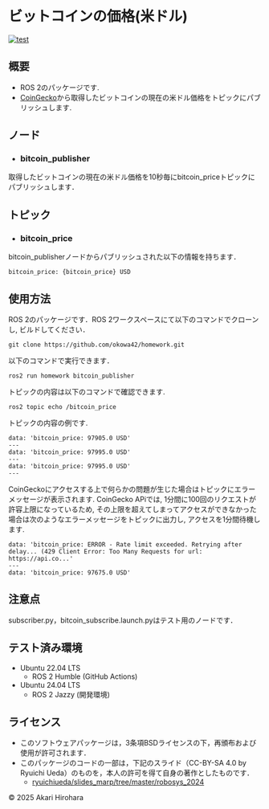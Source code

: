 # ビットコインの価格(米ドル)
[![test](https://github.com/okowa42/homework/actions/workflows/test.yml/badge.svg)](https://github.com/okowa42/homework/actions/workflows/test.yml)

## 概要
- ROS 2のパッケージです.
- [CoinGecko](https://api.coingecko.com/api/v3/simple/price?ids=bitcoin&vs_currencies=usd)から取得したビットコインの現在の米ドル価格をトピックにパブリッシュします.

## ノード
- ### bitcoin_publisher
取得したビットコインの現在の米ドル価格を10秒毎にbitcoin_priceトピックにパブリッシュします．

## トピック
- ### bitcoin_price
bitcoin_publisherノードからパブリッシュされた以下の情報を持ちます．
```
bitcoin_price: {bitcoin_price} USD
```


## 使用方法
ROS 2のパッケージです．ROS 2ワークスペースにて以下のコマンドでクローンし, ビルドしてください．
```
git clone https://github.com/okowa42/homework.git
```
以下のコマンドで実行できます．
```
ros2 run homework bitcoin_publisher
```
トピックの内容は以下のコマンドで確認できます.
```
ros2 topic echo /bitcoin_price
```
トピックの内容の例です.
```
data: 'bitcoin_price: 97905.0 USD'
---
data: 'bitcoin_price: 97995.0 USD'
---
data: 'bitcoin_price: 97995.0 USD'
---
```
CoinGeckoにアクセスする上で何らかの問題が生じた場合はトピックにエラーメッセージが表示されます.
CoinGecko APiでは, 1分間に100回のリクエストが許容上限になっているため, その上限を超えてしまってアクセスができなかった場合は次のようなエラーメッセージをトピックに出力し, アクセスを1分間待機します.
```
data: 'bitcoin_price: ERROR - Rate limit exceeded. Retrying after delay... (429 Client Error: Too Many Requests for url: https://api.co...'
---
data: 'bitcoin_price: 97675.0 USD'
```

## 注意点
subscriber.py，bitcoin_subscribe.launch.pyはテスト用のノードです．

## テスト済み環境
- Ubuntu 22.04 LTS
  - ROS 2 Humble (GitHub Actions)
- Ubuntu 24.04 LTS
  - ROS 2 Jazzy (開発環境)

## ライセンス
- このソフトウェアパッケージは，3条項BSDライセンスの下，再頒布および使用が許可されます．
- このパッケージのコードの一部は，下記のスライド（CC-BY-SA 4.0 by Ryuichi Ueda）のものを，本人の許可を得て自身の著作としたものです．
    - [ryuichiueda/slides_marp/tree/master/robosys_2024](https://github.com/ryuichiueda/slides_marp/tree/master/robosys2024)

© 2025 Akari Hirohara 
